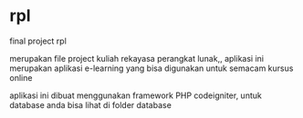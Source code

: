 rpl
===

final project rpl

merupakan file project kuliah rekayasa perangkat lunak,,
aplikasi ini merupakan aplikasi e-learning yang bisa digunakan untuk semacam kursus online

aplikasi ini dibuat menggunakan framework PHP codeigniter,
untuk database anda bisa lihat di folder database